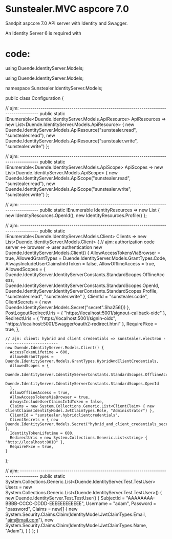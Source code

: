 # Sunstealer.MVC aspcore 7.0

Sandpit aspcore 7.0 API server with Identity and Swagger.

An Identity Server 6 is required with

# code:

using Duende.IdentityServer.Models;

using Duende.IdentityServer.Models;

namespace Sunstealer.IdentityServer.Models;

public class Configuration {

  // ajm: ---------------------------------------------------------------------------------------
  public static IEnumerable<Duende.IdentityServer.Models.ApiResource> ApiResources =>
  new List<Duende.IdentityServer.Models.ApiResource> {
    new Duende.IdentityServer.Models.ApiResource("sunstealer.read", "sunstealer.read"),
    new Duende.IdentityServer.Models.ApiResource("sunstealer.write", "sunstealer.write")
  };

  // ajm: ---------------------------------------------------------------------------------------
  public static IEnumerable<Duende.IdentityServer.Models.ApiScope> ApiScopes =>
  new List<Duende.IdentityServer.Models.ApiScope> {
    new Duende.IdentityServer.Models.ApiScope("sunstealer.read", "sunstealer.read"),
    new Duende.IdentityServer.Models.ApiScope("sunstealer.write", "sunstealer.write")
  };

  // ajm: ---------------------------------------------------------------------------------------
  public static IEnumerable<IdentityResource> IdentityResources =>
    new List<IdentityResource> { new IdentityResources.OpenId(), new IdentityResources.Profile()
  };

  // ajm: ---------------------------------------------------------------------------------------
  public static IEnumerable<Duende.IdentityServer.Models.Client> Clients => new List<Duende.IdentityServer.Models.Client> {
    // ajm: authorization code server <-> browser => user authentication
    new Duende.IdentityServer.Models.Client() {
      AllowAccessTokensViaBrowser = true,
      AllowedGrantTypes = Duende.IdentityServer.Models.GrantTypes.Code,
      AlwaysIncludeUserClaimsInIdToken = false,
      AllowOfflineAccess = true,
      AllowedScopes = {
        Duende.IdentityServer.IdentityServerConstants.StandardScopes.OfflineAccess,
        Duende.IdentityServer.IdentityServerConstants.StandardScopes.OpenId,
        Duende.IdentityServer.IdentityServerConstants.StandardScopes.Profile,
        "sunstealer.read",
        "sunstealer.write"
      },
      ClientId = "sunstealer.code",
      ClientSecrets = { new Duende.IdentityServer.Models.Secret("secret".Sha256()) },
      PostLogoutRedirectUris = { "https://localhost:5001/signout-callback-oidc" },
      RedirectUris = { "https://localhost:5001/signin-oidc", "https://localhost:5001/Swagger/oauth2-redirect.html" },
      RequirePkce = true,
    },

    // ajm: client: hybrid and client credentials => sunstealer.electron ------------------------
    new Duende.IdentityServer.Models.Client() {
      AccessTokenLifetime = 600,
      AllowedGrantTypes = Duende.IdentityServer.Models.GrantTypes.HybridAndClientCredentials,
      AllowedScopes = {
        Duende.IdentityServer.IdentityServerConstants.StandardScopes.OfflineAccess,
        Duende.IdentityServer.IdentityServerConstants.StandardScopes.OpenId
      },
      AllowOfflineAccess = true,
      AllowAccessTokensViaBrowser = true, 
      AlwaysIncludeUserClaimsInIdToken = false,
      Claims = new System.Collections.Generic.List<ClientClaim> { new ClientClaim(IdentityModel.JwtClaimTypes.Role, "Administrator") },
      ClientId = "sunstealer.hybridclientcredentials",
      ClientSecrets = { new Duende.IdentityServer.Models.Secret("hybrid_and_client_credentials_secret".Sha256()) },
      IdentityTokenLifetime = 600,
      RedirectUris = new System.Collections.Generic.List<string> { "http://localhost:8010" },
      RequirePkce = true,
    }
  };

  // ajm: ---------------------------------------------------------------------------------------
  public static System.Collections.Generic.List<Duende.IdentityServer.Test.TestUser> Users = new System.Collections.Generic.List<Duende.IdentityServer.Test.TestUser>() {
    new Duende.IdentityServer.Test.TestUser() {
      SubjectId = "AAAAAAAA-BBBB-CCCC-DDDD-EEEEEEEEEEEE",
      Username = "adam",
      Password = "password",
      Claims = new[] {
        new System.Security.Claims.Claim(IdentityModel.JwtClaimTypes.Email, "ajm@mail.com"),
        new System.Security.Claims.Claim(IdentityModel.JwtClaimTypes.Name, "Adam"),
      }
    }
  };
}
